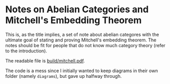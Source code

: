 # Notes on Abelian Categories and Mitchell's Embedding Theorem
This is, as the title implies, a set of note about abelian categores with the ultimate goal of stating and proving Mitchell's embedding theorem. The notes should be fit for people that do not know much category theory (refer to the introduction).

The readable file is [build/mitchell.pdf](./build/mitchell.pdf).

The code is a mess since I initially wanted to keep diagrams in their own folder (namely `diagrams`), but gave up halfway through.
